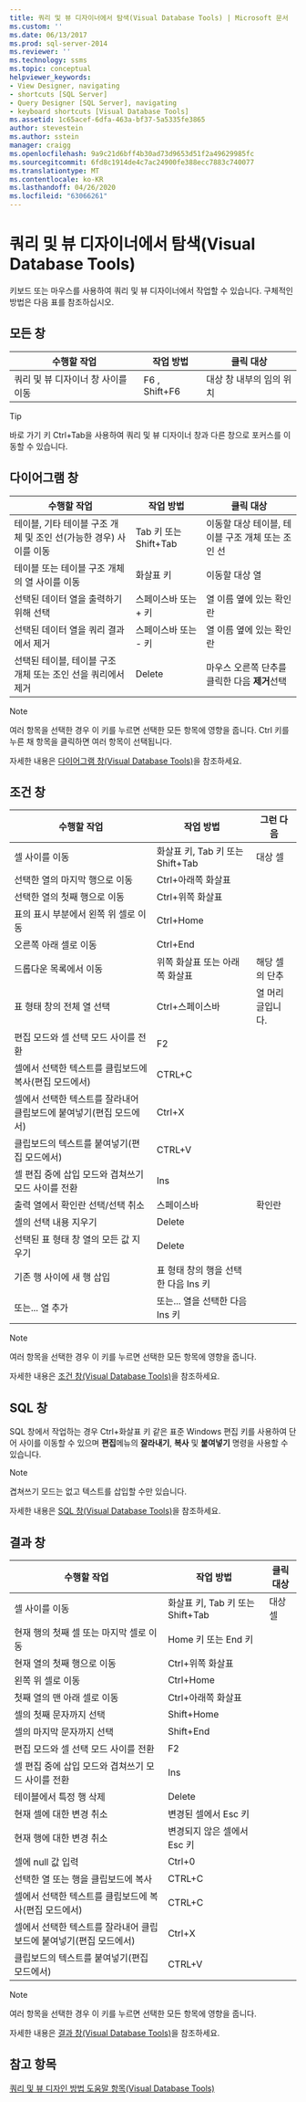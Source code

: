 ```yaml
---
title: 쿼리 및 뷰 디자이너에서 탐색(Visual Database Tools) | Microsoft 문서
ms.custom: ''
ms.date: 06/13/2017
ms.prod: sql-server-2014
ms.reviewer: ''
ms.technology: ssms
ms.topic: conceptual
helpviewer_keywords:
- View Designer, navigating
- shortcuts [SQL Server]
- Query Designer [SQL Server], navigating
- keyboard shortcuts [Visual Database Tools]
ms.assetid: 1c65acef-6dfa-463a-bf37-5a5335fe3865
author: stevestein
ms.author: sstein
manager: craigg
ms.openlocfilehash: 9a9c21d6bff4b30ad73d9653d51f2a49629985fc
ms.sourcegitcommit: 6fd8c1914de4c7ac24900fe388ecc7883c740077
ms.translationtype: MT
ms.contentlocale: ko-KR
ms.lasthandoff: 04/26/2020
ms.locfileid: "63066261"
---
```

# <a name="navigate-in-the-query-and-view-designer-visual-database-tools"></a>쿼리 및 뷰 디자이너에서 탐색(Visual Database Tools)
  키보드 또는 마우스를 사용하여 쿼리 및 뷰 디자이너에서 작업할 수 있습니다. 구체적인 방법은 다음 표를 참조하십시오.  
  
## <a name="any-pane"></a>모든 창  
  
|**수행할 작업**|**작업 방법**|**클릭 대상**|  
|------------|---------------|---------------|  
|쿼리 및 뷰 디자이너 창 사이를 이동|F6 , Shift+F6|대상 창 내부의 임의 위치|  
  
> [!TIP]  
>  바로 가기 키 Ctrl+Tab을 사용하여 쿼리 및 뷰 디자이너 창과 다른 창으로 포커스를 이동할 수 있습니다.  
  
## <a name="diagram-pane"></a>다이어그램 창  
  
|**수행할 작업**|**작업 방법**|**클릭 대상**|  
|------------|---------------|---------------|  
|테이블, 기타 테이블 구조 개체 및 조인 선(가능한 경우) 사이를 이동|Tab 키 또는 Shift+Tab|이동할 대상 테이블, 테이블 구조 개체 또는 조인 선|  
|테이블 또는 테이블 구조 개체의 열 사이를 이동|화살표 키|이동할 대상 열|  
|선택된 데이터 열을 출력하기 위해 선택|스페이스바 또는 + 키|열 이름 옆에 있는 확인란|  
|선택된 데이터 열을 쿼리 결과에서 제거|스페이스바 또는 - 키|열 이름 옆에 있는 확인란|  
|선택된 테이블, 테이블 구조 개체 또는 조인 선을 쿼리에서 제거|Delete|마우스 오른쪽 단추를 클릭한 다음 **제거**선택|  
  
> [!NOTE]  
>  여러 항목을 선택한 경우 이 키를 누르면 선택한 모든 항목에 영향을 줍니다. Ctrl 키를 누른 채 항목을 클릭하면 여러 항목이 선택됩니다.  
  
 자세한 내용은 [다이어그램 창&#40;Visual Database Tools&#41;](visual-database-tools.md)을 참조하세요.  
  
## <a name="criteria-pane"></a>조건 창  
  
|수행할 작업|작업 방법|그런 다음|  
|--------|-----------|-----------|  
|셀 사이를 이동|화살표 키, Tab 키 또는 Shift+Tab|대상 셀|  
|선택한 열의 마지막 행으로 이동|Ctrl+아래쪽 화살표||  
|선택한 열의 첫째 행으로 이동|Ctrl+위쪽 화살표||  
|표의 표시 부분에서 왼쪽 위 셀로 이동|Ctrl+Home||  
|오른쪽 아래 셀로 이동|Ctrl+End||  
|드롭다운 목록에서 이동|위쪽 화살표 또는 아래쪽 화살표|해당 셀의 단추|  
|표 형태 창의 전체 열 선택|Ctrl+스페이스바|열 머리글입니다.|  
|편집 모드와 셀 선택 모드 사이를 전환|F2||  
|셀에서 선택한 텍스트를 클립보드에 복사(편집 모드에서)|CTRL+C||  
|셀에서 선택한 텍스트를 잘라내어 클립보드에 붙여넣기(편집 모드에서)|Ctrl+X||  
|클립보드의 텍스트를 붙여넣기(편집 모드에서)|CTRL+V||  
|셀 편집 중에 삽입 모드와 겹쳐쓰기 모드 사이를 전환|Ins||  
|출력 열에서 확인란 선택/선택 취소|스페이스바|확인란|  
|셀의 선택 내용 지우기|Delete||  
|선택된 표 형태 창 열의 모든 값 지우기|Delete||  
|기존 행 사이에 새 행 삽입|표 형태 창의 행을 선택한 다음 Ins 키||  
|또는... 열 추가|또는... 열을 선택한 다음 Ins 키||  
  
> [!NOTE]  
>  여러 항목을 선택한 경우 이 키를 누르면 선택한 모든 항목에 영향을 줍니다.  
  
 자세한 내용은 [조건 창&#40;Visual Database Tools&#41;](criteria-pane-visual-database-tools.md)을 참조하세요.  
  
## <a name="sql-pane"></a>SQL 창  
 SQL 창에서 작업하는 경우 Ctrl+화살표 키 같은 표준 Windows 편집 키를 사용하여 단어 사이를 이동할 수 있으며 **편집**메뉴의 **잘라내기**, **복사** 및 **붙여넣기** 명령을 사용할 수 있습니다.  
  
> [!NOTE]  
>  겹쳐쓰기 모드는 없고 텍스트를 삽입할 수만 있습니다.  
  
 자세한 내용은 [SQL 창&#40;Visual Database Tools&#41;](sql-pane-visual-database-tools.md)을 참조하세요.  
  
## <a name="results-pane"></a>결과 창  
  
|**수행할 작업**|**작업 방법**|**클릭 대상**|  
|------------|---------------|---------------|  
|셀 사이를 이동|화살표 키, Tab 키 또는 Shift+Tab|대상 셀|  
|현재 행의 첫째 셀 또는 마지막 셀로 이동|Home 키 또는 End 키||  
|현재 열의 첫째 행으로 이동|Ctrl+위쪽 화살표||  
|왼쪽 위 셀로 이동|Ctrl+Home||  
|첫째 열의 맨 아래 셀로 이동|Ctrl+아래쪽 화살표||  
|셀의 첫째 문자까지 선택|Shift+Home||  
|셀의 마지막 문자까지 선택|Shift+End||  
|편집 모드와 셀 선택 모드 사이를 전환|F2||  
|셀 편집 중에 삽입 모드와 겹쳐쓰기 모드 사이를 전환|Ins||  
|테이블에서 특정 행 삭제|Delete||  
|현재 셀에 대한 변경 취소|변경된 셀에서 Esc 키||  
|현재 행에 대한 변경 취소|변경되지 않은 셀에서 Esc 키||  
|셀에 null 값 입력|Ctrl+0||  
|선택한 열 또는 행을 클립보드에 복사|CTRL+C||  
|셀에서 선택한 텍스트를 클립보드에 복사(편집 모드에서)|CTRL+C||  
|셀에서 선택한 텍스트를 잘라내어 클립보드에 붙여넣기(편집 모드에서)|Ctrl+X||  
|클립보드의 텍스트를 붙여넣기(편집 모드에서)|CTRL+V||  
  
> [!NOTE]  
>  여러 항목을 선택한 경우 이 키를 누르면 선택한 모든 항목에 영향을 줍니다.  
  
 자세한 내용은 [결과 창&#40;Visual Database Tools&#41;](results-pane-visual-database-tools.md)을 참조하세요.  
  
## <a name="see-also"></a>참고 항목  
 [쿼리 및 뷰 디자인 방법 도움말 항목&#40;Visual Database Tools&#41;](design-queries-and-views-how-to-topics-visual-database-tools.md)  
  
  
